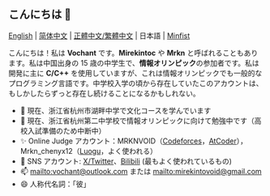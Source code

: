 ## こんにちは 👋

[English](README.md) | [简体中文](README_zh_Hans.md) | [正體中文/繁體中文](README_zh_Hant.md) | 日本語 | [Minfist](README_mf.md)

こんにちは！私は **Vochant** です。**Mirekintoc** や **Mrkn** と呼ばれることもあります。私は中国出身の 15 歳の中学生で、**情報オリンピック**の参加者です。私は開発に主に **C/C++** を使用していますが、これは情報オリンピックでも一般的なプログラミング言語です。中学校入学の頃から存在していたこのアカウントは、もしかしたらずっと存在し続けることになるかもしれない。

- 🌱 現在、浙江省杭州市湖畔中学で文化コースを学んでいます
- 🥇 現在、浙江省杭州第二中学校で情報オリンピックに向けて勉強中です（高校入試準備のため中断中）
- ✨ Online Judge アカウント：MRKNVOID（[Codeforces](https://codeforces.com/profile/MRKNVOID)，[AtCoder](https://atcoder.jp/users/MRKNVOID)），Mrkn_chenyx12（[Luogu](https://www.luogu.com/user/556000)，よく使われる）
- 📣 SNS アカウント: [X/Twitter](https://x.com/mirekintoc)、[Bilibili](https://space.bilibili.com/660602059) (最もよく使われているもの)
- 📫 <mailto:vochant@outlook.com> または <mailto:mirekintovoid@gmail.com>
- 😄 人称代名詞：「彼」
